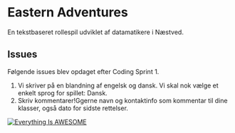 # Eastern Adventures
En tekstbaseret rollespil udviklet af datamatikere i Næstved.

## Issues
Følgende issues blev opdaget efter Coding Sprint 1.
1. Vi skriver på en blandning af engelsk og dansk. Vi skal nok vælge et enkelt sprog for spillet: Dansk.
2. Skriv kommentarer!Ggerne navn og kontaktinfo som kommentar til dine klasser, også dato for sidste rettelser.

[![Everything Is AWESOME](https://img.youtube.com/vi/StTqXEQ2l-Y/0.jpg)](https://www.youtube.com/watch?v=StTqXEQ2l-Y "Everything Is AWESOME")
